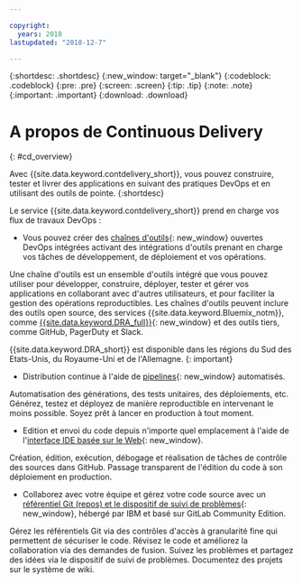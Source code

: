 ```yaml
---

copyright:
  years: 2018
lastupdated: "2018-12-7"

---
```


{:shortdesc: .shortdesc}
{:new_window: target="_blank"}
{:codeblock: .codeblock}
{:pre: .pre}
{:screen: .screen}
{:tip: .tip}
{:note: .note}
{:important: .important}
{:download: .download}


# A propos de Continuous Delivery
{: #cd_overview}

Avec {{site.data.keyword.contdelivery_short}}, vous pouvez construire, tester et livrer des applications en suivant des pratiques DevOps et en utilisant des outils de pointe.
{:shortdesc}

Le service {{site.data.keyword.contdelivery_short}} prend en charge vos flux de travaux DevOps :

 * Vous pouvez créer des [chaînes d'outils](/docs/services/ContinuousDelivery/toolchains_about.html){: new_window} ouvertes DevOps intégrées activant des intégrations d'outils prenant en charge vos tâches de développement, de déploiement et vos opérations.

  Une chaîne d'outils est un ensemble d'outils intégré que vous pouvez utiliser pour développer, construire, déployer, tester et gérer vos applications en collaborant avec d'autres utilisateurs, et pour faciliter la gestion des opérations reproductibles. Les chaînes d'outils peuvent inclure des outils open source, des services {{site.data.keyword.Bluemix_notm}}, comme [{{site.data.keyword.DRA_full}}](/docs/services/ContinuousDelivery/di_working.html){: new_window} et des outils tiers, comme GitHub, PagerDuty et Slack. 
  
  {{site.data.keyword.DRA_short}} est disponible dans les régions du Sud des Etats-Unis, du Royaume-Uni et de l'Allemagne.
  {: important}

 * Distribution continue à l'aide de [pipelines](/docs/services/ContinuousDelivery/pipeline_about.html){: new_window} automatisés.

  Automatisation des générations, des tests unitaires, des déploiements, etc. Générez, testez et déployez de manière reproductible en intervenant le moins possible. Soyez prêt à lancer en production à tout moment.

 * Edition et envoi du code depuis n'importe quel emplacement à l'aide de l'[interface IDE basée sur
le Web](/docs/services/ContinuousDelivery/web_ide.html){: new_window}.

  Création, édition, exécution, débogage et réalisation de tâches de contrôle des sources dans GitHub. Passage transparent de l'édition du code à son déploiement en production. 
  
 * Collaborez avec votre équipe et gérez votre code source avec un [référentiel Git (repos) et le dispositif de suivi de problèmes](/docs/services/ContinuousDelivery/git_working.html#git_working){: new_window}, hébergé par IBM et basé sur GitLab Community Edition.

  Gérez les référentiels Git via des contrôles d'accès à granularité fine qui permettent de sécuriser le code. Révisez le code et améliorez la collaboration via des demandes de fusion. Suivez les problèmes et partagez des idées via le dispositif de suivi de problèmes. Documentez des projets sur le système de wiki.
